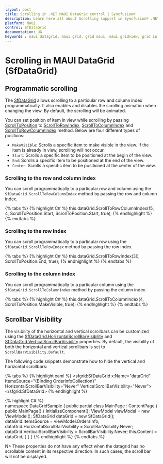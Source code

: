 ```yaml
---
layout: post
title: Scrolling in .NET MAUI DataGrid control | Syncfusion®
description: Learn here all about Scrolling support in Syncfusion® .NET MAUI DataGrid (SfDataGrid) control and more.
platform: MAUI
control: SfDataGrid
documentation: UG
keywords : maui datagrid, maui grid, grid maui, maui gridview, grid in maui, .net maui datagrid, .net maui grid, .net grid maui, .net maui scrolling, maui scrolling
---
```


# Scrolling in MAUI DataGrid (SfDataGrid)

## Programmatic scrolling

The [SfDataGrid](https://help.syncfusion.com/cr/maui/Syncfusion.Maui.DataGrid.SfDataGrid.html) allows scrolling to a particular row and column index programmatically. It also enables and disables the scrolling animation when changing the view. By default, the scrolling will be animated.

You can set position of item in view while scrolling by passing [ScrollToPosition](https://learn.microsoft.com/en-us/dotnet/api/microsoft.maui.controls.scrolltoposition?view=net-maui-6.0) to [ScrollToRowIndex](https://help.syncfusion.com/cr/maui/Syncfusion.Maui.DataGrid.SfDataGrid.html#Syncfusion_Maui_DataGrid_SfDataGrid_ScrollToRowIndex_System_Int32_Microsoft_Maui_Controls_ScrollToPosition_System_Boolean_), [ScrollToColumnIndex](https://help.syncfusion.com/cr/maui/Syncfusion.Maui.DataGrid.SfDataGrid.html#Syncfusion_Maui_DataGrid_SfDataGrid_ScrollToColumnIndex_System_Int32_Microsoft_Maui_Controls_ScrollToPosition_System_Boolean_) and [ScrollToRowColumnIndex](https://help.syncfusion.com/cr/maui/Syncfusion.Maui.DataGrid.SfDataGrid.html#Syncfusion_Maui_DataGrid_SfDataGrid_ScrollToRowColumnIndex_System_Int32_System_Int32_Microsoft_Maui_Controls_ScrollToPosition_Microsoft_Maui_Controls_ScrollToPosition_System_Boolean_) method. Below are four different types of positions:

* `MakeVisible`: Scrolls a specific item to make visible in the view. If the item is already in view, scrolling will not occur.
* `Start`: Scrolls a specific item to be positioned at the begin of the view.
* `End`: Scrolls a specific item to be positioned at the end of the view.
* `Center`: Scrolls a specific item to be positioned at the center of the view.

### Scrolling to the row and column index

You can scroll programmatically to a particular row and column using the `SfDataGrid.ScrollToRowColumnIndex` method by passing the row and column index.

{% tabs %}
{% highlight C# %}
this.dataGrid.ScrollToRowColumnIndex(15, 4, ScrollToPosition.Start, ScrollToPosition.Start, true);
{% endhighlight %}
{% endtabs %}

### Scrolling to the row index

You can scroll programmatically to a particular row using the `SfDataGrid.ScrollToRowIndex` method by passing the row index.

{% tabs %}
{% highlight C# %}
this.dataGrid.ScrollToRowIndex(30, ScrollToPosition.End, true);
{% endhighlight %}
{% endtabs %}

### Scrolling to the column index

You can scroll programmatically to a particular column using the `SfDataGrid.ScrollToColumnIndex` method by passing the column index.

{% tabs %}
{% highlight C# %}
this.dataGrid.ScrollToColumnIndex(4, ScrollToPosition.MakeVisible, true);
{% endhighlight %}
{% endtabs %}

## Scrollbar Visibility

The visibility of the horizontal and vertical scrollbars can be customized using the [SfDataGrid.HorizontalScrollBarVisibility](https://help.syncfusion.com/cr/maui/Syncfusion.Maui.DataGrid.SfDataGrid.html#Syncfusion_Maui_DataGrid_SfDataGrid_HorizontalScrollBarVisibilityProperty) and [SfDataGrid.VerticalScrollBarVisibility](https://help.syncfusion.com/cr/maui/Syncfusion.Maui.DataGrid.SfDataGrid.html#Syncfusion_Maui_DataGrid_SfDataGrid_VerticalScrollBarVisibilityProperty) properties. By default, the visibility of both the horizontal and vertical scrollbars is set to `ScrollBarVisibility.Default`.

The following code snippets demonstrate how to hide the vertical and horizontal scrollbars:

{% tabs %}
{% highlight xaml %}
    <sfgrid:SfDataGrid x:Name="dataGrid"                                       
                       ItemsSource="{Binding OrderInfoCollection}"         
                       HorizontalScrollBarVisibility="Never"
                       VerticalScrollBarVisibility="Never">   
    </sfgrid:SfDataGrid> 
{% endhighlight %}

{% highlight C# %}  
namespace DataGridSample
{
    public partial class MainPage : ContentPage
    {
        public MainPage()
        {
            InitializeComponent();
            ViewModel viewModel = new ViewModel();
            SfDataGrid dataGrid = new SfDataGrid();
            dataGrid.ItemsSource = viewModel.OrdersInfo;   
            dataGrid.HorizontalScrollBarVisibility = ScrollBarVisibility.Never;
            dataGrid.VerticalScrollBarVisibility = ScrollBarVisibility.Never;
            this.Content = dataGrid;
        }
    }
}
{% endhighlight %}
{% endtabs %}

N> These properties do not have any effect when the datagrid has no scrollable content in its respective direction. In such cases, the scroll bar will not be displayed.